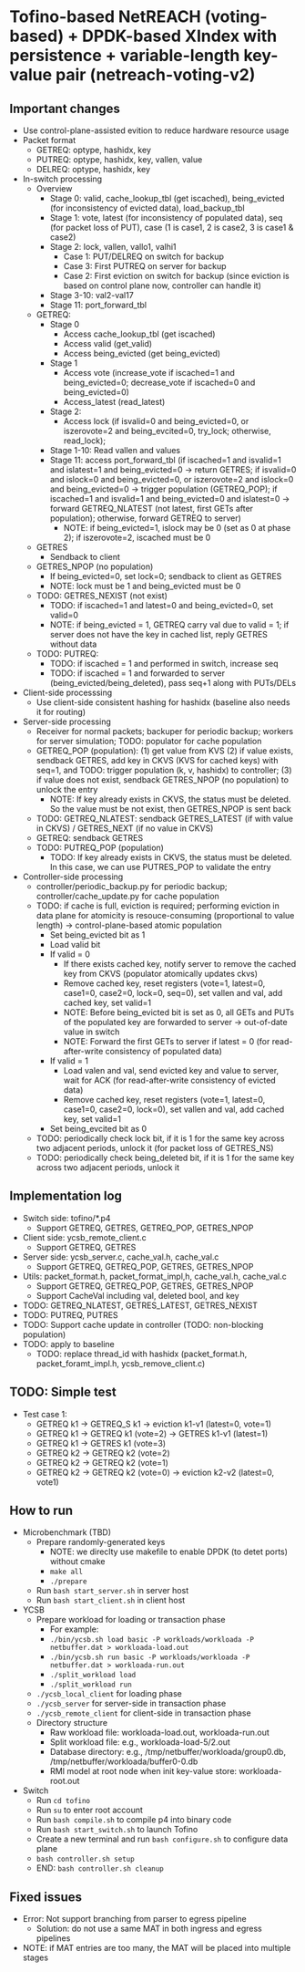 # Tofino-based NetREACH (voting-based) + DPDK-based XIndex with persistence + variable-length key-value pair (netreach-voting-v2)

## Important changes

- Use control-plane-assisted evition to reduce hardware resource usage
- Packet format
	+ GETREQ: optype, hashidx, key
	+ PUTREQ: optype, hashidx, key, vallen, value
	+ DELREQ: optype, hashidx, key
- In-switch processing
	+ Overview	
		* Stage 0: valid, cache_lookup_tbl (get iscached), being_evicted (for inconsistency of evicted data), load_backup_tbl
		* Stage 1: vote, latest (for inconsistency of populated data), seq (for packet loss of PUT), 
		case (1 is case1, 2 is case2, 3 is case1 & case2)
		* Stage 2: lock, vallen, vallo1, valhi1
			- Case 1: PUT/DELREQ on switch for backup
			- Case 3: First PUTREQ on server for backup
			- Case 2: First eviction on switch for backup (since eviction is based on control plane now, controller can handle it)
		* Stage 3-10: val2-val17
		* Stage 11: port_forward_tbl
	+ GETREQ: 
		* Stage 0
			- Access cache_lookup_tbl (get iscached)
			- Access valid (get_valid)
			- Access being_evicted (get being_evicted)
		* Stage 1
			- Access vote (increase_vote if iscached=1 and being_evicted=0; decrease_vote if iscached=0 and being_evicted=0)
			- Access_latest (read_latest)
		* Stage 2:
			- Access lock (if isvalid=0 and being_evicted=0, or iszerovote=2 and being_evcited=0, try_lock; otherwise, read_lock); 
		* Stage 1-10: Read vallen and values
		* Stage 11: access port_forward_tbl (if iscached=1 and isvalid=1 and islatest=1 and being_evicted=0 -> return GETRES; 
		if isvalid=0 and islock=0 and being_evicted=0, or iszerovote=2 and islock=0 and being_evicted=0 -> trigger population (GETREQ_POP); 
		if iscached=1 and isvalid=1 and being_evicted=0 and islatest=0 -> forward GETREQ_NLATEST (not latest, first GETs after population); 
		otherwise, forward GETREQ to server)
			- NOTE: if being_evicted=1, islock may be 0 (set as 0 at phase 2); if iszerovote=2, iscached must be 0
	+ GETRES
		* Sendback to client
	+ GETRES_NPOP (no population)
		* If being_evicted=0, set lock=0; sendback to client as GETRES
		* NOTE: lock must be 1 and being_evicted must be 0
	+ TODO: GETRES_NEXIST (not exist)
		* TODO: if iscached=1 and latest=0 and being_evicted=0, set valid=0
		* NOTE: if being_evicted = 1, GETREQ carry val due to valid = 1; if server does not have the key in cached list, reply GETRES without data
	+ TODO: PUTREQ:
		* TODO: if iscached = 1 and performed in switch, increase seq
		* TODO: if iscached = 1 and forwarded to server (being_evicted/being_deleted), pass seq+1 along with PUTs/DELs
- Client-side processsing
	+ Use client-side consistent hashing for hashidx (baseline also needs it for routing)
- Server-side processing
	+ Receiver for normal packets; backuper for periodic backup; workers for server simulation; TODO: populator for cache population
	+ GETREQ_POP (population): (1) get value from KVS (2) if value exists, sendback GETRES, add key in CKVS (KVS for cached keys) 
	with seq=1, and TODO: trigger population (k, v, hashidx) to controller; (3) if value does not exist, sendback GETRES_NPOP (no population) 
	to unlock the entry
		* NOTE: If key already exists in CKVS, the status must be deleted. So the value must be not exist, then GETRES_NPOP is sent back
	+ TODO: GETREQ_NLATEST: sendback GETRES_LATEST (if with value in CKVS) / GETRES_NEXT (if no value in CKVS)
	+ GETREQ: sendback GETRES
	+ TODO: PUTREQ_POP (population)
		* TODO: If key already exists in CKVS, the status must be deleted. In this case, we can use PUTRES_POP to validate the entry
- Controller-side processing
	+ controller/periodic_backup.py for periodic backup; controller/cache_update.py for cache population
	+ TODO: if cache is full, eviction is required; performing eviction in data plane for atomicity is resouce-consuming (proportional to value length) 
	-> control-plane-based atomic population
		* Set being_evicted bit as 1
		* Load valid bit
		* If valid = 0
			- If there exists cached key, notify server to remove the cached key from CKVS (populator atomically updates ckvs)
			- Remove cached key, reset registers (vote=1, latest=0, case1=0, case2=0, lock=0, seq=0), set vallen and val, 
			add cached key, set valid=1
			- NOTE: Before being_evicted bit is set as 0, all GETs and PUTs of the populated key are forwarded to server -> out-of-date value in switch
			- NOTE: Forward the first GETs to server if latest = 0 (for read-after-write consistency of populated data)
		* If valid = 1
			- Load valen and val, send evicted key and value to server, wait for ACK (for read-after-write consistency of evicted data)
			- Remove cached key, reset registers (vote=1, latest=0, case1=0, case2=0, lock=0), set vallen and val, add cached key, set valid=1
		* Set being_evcited bit as 0
	+ TODO: periodically check lock bit, if it is 1 for the same key across two adjacent periods, unlock it (for packet loss of GETRES_NS)
	+ TODO: periodically check being_deleted bit, if it is 1 for the same key across two adjacent periods, unlock it

## Implementation log

- Switch side: tofino/\*.p4
	- Support GETREQ, GETRES, GETREQ_POP, GETRES_NPOP
- Client side: ycsb_remote_client.c
	- Support GETREQ, GETRES
- Server side: ycsb_server.c, cache_val.h, cache_val.c
	- Support GETREQ, GETREQ_POP, GETRES, GETRES_NPOP
- Utils: packet_format.h, packet_format_impl,h, cache_val.h, cache_val.c
	- Support GETREQ, GETREQ_POP, GETRES, GETRES_NPOP
	- Support CacheVal including val, deleted bool, and key
- TODO: GETREQ_NLATEST, GETRES_LATEST, GETRES_NEXIST
- TODO: PUTREQ, PUTRES
- TODO: Support cache update in controller (TODO: non-blocking population)
- TODO: apply to baseline
	+ TODO: replace thread_id with hashidx (packet_format.h, packet_foramt_impl.h, ycsb_remove_client.c)

## TODO: Simple test

- Test case 1: 
	+ GETREQ k1 -> GETREQ_S k1 -> eviction k1-v1 (latest=0, vote=1)
	+ GETREQ k1 -> GETREQ k1 (vote=2) -> GETRES k1-v1 (latest=1)
	+ GETREQ k1 -> GETRES k1 (vote=3)
	+ GETREQ k2 -> GETREQ k2 (vote=2)
	+ GETREQ k2 -> GETREQ k2 (vote=1)
	+ GETREQ k2 -> GETREQ k2 (vote=0) -> eviction k2-v2 (latest=0, vote1)

## How to run

- Microbenchmark (TBD)
	- Prepare randomly-generated keys
		+ NOTE: we direclty use makefile to enable DPDK (to detet ports) without cmake
		+ `make all`
		+ `./prepare`
	- Run `bash start_server.sh` in server host
	- Run `bash start_client.sh` in client host
- YCSB
	- Prepare workload for loading or transaction phase
		+ For example:
		+ `./bin/ycsb.sh load basic -P workloads/workloada -P netbuffer.dat > workloada-load.out`
		+ `./bin/ycsb.sh run basic -P workloads/workloada -P netbuffer.dat > workloada-run.out`
		+ `./split_workload load`
		+ `./split_workload run`
	- `./ycsb_local_client` for loading phase
	- `./ycsb_server` for server-side in transaction phase
	- `./ycsb_remote_client` for client-side in transaction phase
	- Directory structure
		+ Raw workload file: workloada-load.out, workloada-run.out
		+ Split workload file: e.g., workloada-load-5/2.out
		+ Database directory: e.g., /tmp/netbuffer/workloada/group0.db, /tmp/netbuffer/workloada/buffer0-0.db
		+ RMI model at root node when init key-value store: workloada-root.out
- Switch
	- Run `cd tofino`
	+ Run `su` to enter root account
	+ Run `bash compile.sh` to compile p4 into binary code
	+ Run `bash start_switch.sh` to launch Tofino
	+ Create a new terminal and run `bash configure.sh` to configure data plane
	+ `bash controller.sh setup`
	+ END: `bash controller.sh cleanup`

## Fixed issues

- Error: Not support branching from parser to egress pipeline
	+ Solution: do not use a same MAT in both ingress and egress pipelines
- NOTE: if MAT entries are too many, the MAT will be placed into multiple stages

